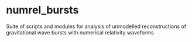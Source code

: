 # numrel_bursts
Suite of scripts and modules for analysis of unmodelled reconstructions of gravitational wave bursts with numerical relativity waveforms

